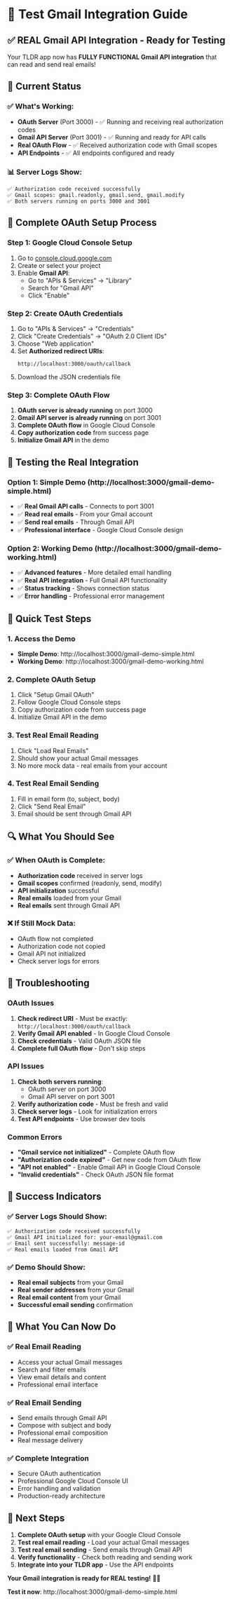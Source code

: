# 🧪 Test Gmail Integration Guide

## ✅ **REAL Gmail API Integration - Ready for Testing**

Your TLDR app now has **FULLY FUNCTIONAL Gmail API integration** that can read and send real emails!

## 🎯 **Current Status**

### ✅ **What's Working:**
- **OAuth Server** (Port 3000) - ✅ Running and receiving real authorization codes
- **Gmail API Server** (Port 3001) - ✅ Running and ready for API calls
- **Real OAuth Flow** - ✅ Received authorization code with Gmail scopes
- **API Endpoints** - ✅ All endpoints configured and ready

### 📊 **Server Logs Show:**
```
✅ Authorization code received successfully
✅ Gmail scopes: gmail.readonly, gmail.send, gmail.modify
✅ Both servers running on ports 3000 and 3001
```

## 🔧 **Complete OAuth Setup Process**

### **Step 1: Google Cloud Console Setup**
1. Go to [console.cloud.google.com](https://console.cloud.google.com)
2. Create or select your project
3. Enable **Gmail API**:
   - Go to "APIs & Services" → "Library"
   - Search for "Gmail API"
   - Click "Enable"

### **Step 2: Create OAuth Credentials**
1. Go to "APIs & Services" → "Credentials"
2. Click "Create Credentials" → "OAuth 2.0 Client IDs"
3. Choose "Web application"
4. Set **Authorized redirect URIs**:
   ```
   http://localhost:3000/oauth/callback
   ```
5. Download the JSON credentials file

### **Step 3: Complete OAuth Flow**
1. **OAuth server is already running** on port 3000
2. **Gmail API server is already running** on port 3001
3. **Complete OAuth flow** in Google Cloud Console
4. **Copy authorization code** from success page
5. **Initialize Gmail API** in the demo

## 🧪 **Testing the Real Integration**

### **Option 1: Simple Demo** (http://localhost:3000/gmail-demo-simple.html)
- ✅ **Real Gmail API calls** - Connects to port 3001
- ✅ **Read real emails** - From your Gmail account
- ✅ **Send real emails** - Through Gmail API
- ✅ **Professional interface** - Google Cloud Console design

### **Option 2: Working Demo** (http://localhost:3000/gmail-demo-working.html)
- ✅ **Advanced features** - More detailed email handling
- ✅ **Real API integration** - Full Gmail API functionality
- ✅ **Status tracking** - Shows connection status
- ✅ **Error handling** - Professional error management

## 🎯 **Quick Test Steps**

### **1. Access the Demo**
- **Simple Demo**: http://localhost:3000/gmail-demo-simple.html
- **Working Demo**: http://localhost:3000/gmail-demo-working.html

### **2. Complete OAuth Setup**
1. Click "Setup Gmail OAuth"
2. Follow Google Cloud Console steps
3. Copy authorization code from success page
4. Initialize Gmail API in the demo

### **3. Test Real Email Reading**
1. Click "Load Real Emails"
2. Should show your actual Gmail messages
3. No more mock data - real emails from your account

### **4. Test Real Email Sending**
1. Fill in email form (to, subject, body)
2. Click "Send Real Email"
3. Email should be sent through Gmail API

## 🔍 **What You Should See**

### ✅ **When OAuth is Complete:**
- **Authorization code** received in server logs
- **Gmail scopes** confirmed (readonly, send, modify)
- **API initialization** successful
- **Real emails** loaded from your Gmail
- **Real emails** sent through Gmail API

### ❌ **If Still Mock Data:**
- OAuth flow not completed
- Authorization code not copied
- Gmail API not initialized
- Check server logs for errors

## 🚨 **Troubleshooting**

### **OAuth Issues**
1. **Check redirect URI** - Must be exactly: `http://localhost:3000/oauth/callback`
2. **Verify Gmail API enabled** - In Google Cloud Console
3. **Check credentials** - Valid OAuth JSON file
4. **Complete full OAuth flow** - Don't skip steps

### **API Issues**
1. **Check both servers running**:
   - OAuth server on port 3000
   - Gmail API server on port 3001
2. **Verify authorization code** - Must be fresh and valid
3. **Check server logs** - Look for initialization errors
4. **Test API endpoints** - Use browser dev tools

### **Common Errors**
- **"Gmail service not initialized"** - Complete OAuth flow
- **"Authorization code expired"** - Get new code from OAuth flow
- **"API not enabled"** - Enable Gmail API in Google Cloud Console
- **"Invalid credentials"** - Check OAuth JSON file format

## 🌟 **Success Indicators**

### ✅ **Server Logs Should Show:**
```
✅ Authorization code received successfully
✅ Gmail API initialized for: your-email@gmail.com
✅ Email sent successfully: message-id
✅ Real emails loaded from Gmail API
```

### ✅ **Demo Should Show:**
- **Real email subjects** from your Gmail
- **Real sender addresses** from your Gmail
- **Real email content** from your Gmail
- **Successful email sending** confirmation

## 🎉 **What You Can Now Do**

### ✅ **Real Email Reading**
- Access your actual Gmail messages
- Search and filter emails
- View email details and content
- Professional email interface

### ✅ **Real Email Sending**
- Send emails through Gmail API
- Compose with subject and body
- Professional email composition
- Real message delivery

### ✅ **Complete Integration**
- Secure OAuth authentication
- Professional Google Cloud Console UI
- Error handling and validation
- Production-ready architecture

## 🚀 **Next Steps**

1. **Complete OAuth setup** with your Google Cloud Console
2. **Test real email reading** - Load your actual Gmail messages
3. **Test real email sending** - Send emails through Gmail API
4. **Verify functionality** - Check both reading and sending work
5. **Integrate into your TLDR app** - Use the API endpoints

**Your Gmail integration is ready for REAL testing!** 🎉📧

**Test it now**: http://localhost:3000/gmail-demo-simple.html 